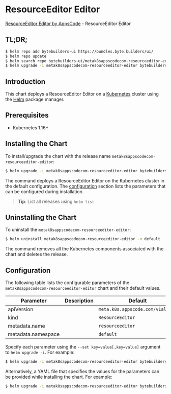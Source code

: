 # ResourceEditor Editor

[ResourceEditor Editor by AppsCode](https://byte.builders) - ResourceEditor Editor

## TL;DR;

```bash
$ helm repo add bytebuilders-ui https://bundles.byte.builders/ui/
$ helm repo update
$ helm search repo bytebuilders-ui/metak8sappscodecom-resourceeditor-editor --version=v0.4.10
$ helm upgrade -i metak8sappscodecom-resourceeditor-editor bytebuilders-ui/metak8sappscodecom-resourceeditor-editor -n default --create-namespace --version=v0.4.10
```

## Introduction

This chart deploys a ResourceEditor Editor on a [Kubernetes](http://kubernetes.io) cluster using the [Helm](https://helm.sh) package manager.

## Prerequisites

- Kubernetes 1.16+

## Installing the Chart

To install/upgrade the chart with the release name `metak8sappscodecom-resourceeditor-editor`:

```bash
$ helm upgrade -i metak8sappscodecom-resourceeditor-editor bytebuilders-ui/metak8sappscodecom-resourceeditor-editor -n default --create-namespace --version=v0.4.10
```

The command deploys a ResourceEditor Editor on the Kubernetes cluster in the default configuration. The [configuration](#configuration) section lists the parameters that can be configured during installation.

> **Tip**: List all releases using `helm list`

## Uninstalling the Chart

To uninstall the `metak8sappscodecom-resourceeditor-editor`:

```bash
$ helm uninstall metak8sappscodecom-resourceeditor-editor -n default
```

The command removes all the Kubernetes components associated with the chart and deletes the release.

## Configuration

The following table lists the configurable parameters of the `metak8sappscodecom-resourceeditor-editor` chart and their default values.

|     Parameter      | Description |                   Default                   |
|--------------------|-------------|---------------------------------------------|
| apiVersion         |             | <code>meta.k8s.appscode.com/v1alpha1</code> |
| kind               |             | <code>ResourceEditor</code>                 |
| metadata.name      |             | <code>resourceeditor</code>                 |
| metadata.namespace |             | <code>default</code>                        |


Specify each parameter using the `--set key=value[,key=value]` argument to `helm upgrade -i`. For example:

```bash
$ helm upgrade -i metak8sappscodecom-resourceeditor-editor bytebuilders-ui/metak8sappscodecom-resourceeditor-editor -n default --create-namespace --version=v0.4.10 --set apiVersion=meta.k8s.appscode.com/v1alpha1
```

Alternatively, a YAML file that specifies the values for the parameters can be provided while
installing the chart. For example:

```bash
$ helm upgrade -i metak8sappscodecom-resourceeditor-editor bytebuilders-ui/metak8sappscodecom-resourceeditor-editor -n default --create-namespace --version=v0.4.10 --values values.yaml
```
